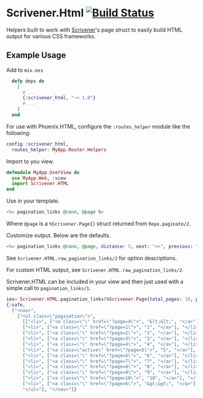 # Scrivener.Html [![Build Status](https://semaphoreci.com/api/v1/projects/3b1ad27c-8991-4208-94d0-0bae42108482/638637/badge.svg)](https://semaphoreci.com/mgwidmann/scrivener_html)

Helpers built to work with [Scrivener](https://github.com/drewolson/scrivener)'s page struct to easily build HTML output for various CSS frameworks.

## Example Usage

Add to `mix.exs`

```elixir
  defp deps do
    [
      # ...
      {:scrivener_html, "~> 1.0"}
      # ...
    ]
  end
```

For use with Phoenix.HTML, configure the `:routes_helper` module like the following:

```elixir
config :scrivener_html,
  routes_helper: MyApp.Router.Helpers
```

Import to you view.

```elixir
defmodule MyApp.UserView do
  use MyApp.Web, :view
  import Scrivener.HTML
end
```

Use in your template.

```elixir
<%= pagination_links @conn, @page %>
```

Where `@page` is a `%Scrivener.Page{}` struct returned from `Repo.paginate/2`.

Customize output. Below are the defaults.

```elixir
<%= pagination_links @conn, @page, distance: 5, next: ">>", previous: "<<", first: true, last: true %>
```

See `Scrivener.HTML.raw_pagination_links/2` for option descriptions.

For custom HTML output, see `Scrivener.HTML.raw_pagination_links/2`.

Scrivener.HTML can be included in your view and then just used with a simple call to `pagination_links/1`.

```elixir
iex> Scrivener.HTML.pagination_links(%Scrivener.Page{total_pages: 10, page_number: 5})
{:safe,
  ["<nav>",
    ["<ul class=\"pagination\">",
      [["<li>", ["<a class=\"\" href=\"?page=4\">", "&lt;&lt;", "</a>"], "</li>"],
      ["<li>", ["<a class=\"\" href=\"?page=1\">", "1", "</a>"], "</li>"],
      ["<li>", ["<a class=\"\" href=\"?page=2\">", "2", "</a>"], "</li>"],
      ["<li>", ["<a class=\"\" href=\"?page=3\">", "3", "</a>"], "</li>"],
      ["<li>", ["<a class=\"\" href=\"?page=4\">", "4", "</a>"], "</li>"],
      ["<li>", ["<a class=\"active\" href=\"?page=5\">", "5", "</a>"], "</li>"],
      ["<li>", ["<a class=\"\" href=\"?page=6\">", "6", "</a>"], "</li>"],
      ["<li>", ["<a class=\"\" href=\"?page=7\">", "7", "</a>"], "</li>"],
      ["<li>", ["<a class=\"\" href=\"?page=8\">", "8", "</a>"], "</li>"],
      ["<li>", ["<a class=\"\" href=\"?page=9\">", "9", "</a>"], "</li>"],
      ["<li>", ["<a class=\"\" href=\"?page=10\">", "10", "</a>"], "</li>"],
      ["<li>", ["<a class=\"\" href=\"?page=6\">", "&gt;&gt;", "</a>"], "</li>"]],
      "</ul>"], "</nav>"]}
```
